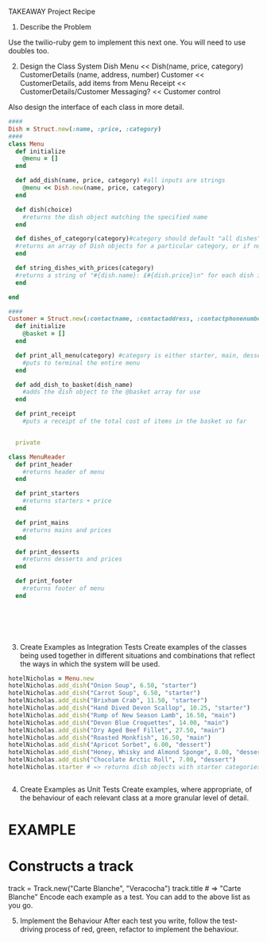 TAKEAWAY Project Recipe

1. Describe the Problem

<!-- 
As a customer
So that I can check if I want to order something
I would like to see a list of dishes with prices.

As a customer
So that I can order the meal I want
I would like to be able to select some number of several available dishes.

As a customer
So that I can verify that my order is correct
I would like to see an itemised receipt with a grand total.
-->

Use the twilio-ruby gem to implement this next one. You will need to use doubles too.

<!-- 
As a customer
So that I am reassured that my order will be delivered on time
I would like to receive a text such as "Thank you! Your order was placed and will be delivered before 18:52" after I have ordered.
 --> 



2. Design the Class System
Dish
Menu << Dish(name, price, category)
CustomerDetails (name, address, number)
Customer << CustomerDetails, add items from Menu
Receipt << CustomerDetails/Customer
Messaging? << Customer control

Also design the interface of each class in more detail.
```ruby
####
Dish = Struct.new(:name, :price, :category)
####
class Menu
  def initialize
    @menu = []
  end

  def add_dish(name, price, category) #all inputs are strings
    @menu << Dish.new(name, price, category)
  end

  def dish(choice)
    #returns the dish object matching the specified name
  end

  def dishes_of_category(category)#category should default "all dishes" or be starter/main/dessert
  #returns an array of Dish objects for a particular category, or if no argument, will return all dishes
  end

  def string_dishes_with_prices(category)
  #returns a string of "#{dish.name}: £#{dish.price}\n" for each dish in the category
  end

end

####
Customer = Struct.new(:contactname, :contactaddress, :contactphonenumber)
  def initialize
    @basket = []
  end

  def print_all_menu(category) #category is either starter, main, dessert, or all
    #puts to terminal the entire menu
  end

  def add_dish_to_basket(dish_name)
    #adds the dish object to the @basket array for use
  end

  def print_receipt
    #puts a receipt of the total cost of items in the basket so far


  private

class MenuReader
  def print_header
    #returns header of menu
  end

  def print_starters
    #returns starters + price
  end

  def print_mains
    #returns mains and prices
  end

  def print_desserts
    #returns desserts and prices
  end

  def print_footer
    #returns footer of menu
  end



  
    


```
3. Create Examples as Integration Tests
Create examples of the classes being used together in different situations and combinations that reflect the ways in which the system will be used.
```ruby
hotelNicholas = Menu.new
hotelNicholas.add_dish("Onion Soup", 6.50, "starter")
hotelNicholas.add_dish("Carrot Soup", 6.50, "starter")
hotelNicholas.add_dish("Brixham Crab", 11.50, "starter")
hotelNicholas.add_dish("Hand Dived Devon Scallop", 10.25, "starter")
hotelNicholas.add_dish("Rump of New Season Lamb", 16.50, "main")
hotelNicholas.add_dish("Devon Blue Croquettes", 14.00, "main")
hotelNicholas.add_dish("Dry Aged Beef Fillet", 27.50, "main")
hotelNicholas.add_dish("Roasted Monkfish", 16.50, "main")
hotelNicholas.add_dish("Apricot Sorbet", 6.00, "dessert")
hotelNicholas.add_dish("Honey, Whisky and Almond Sponge", 8.00, "dessert")
hotelNicholas.add_dish("Chocolate Arctic Roll", 7.00, "dessert")
hotelNicholas.starter # => returns dish objects with starter categories



```
4. Create Examples as Unit Tests
Create examples, where appropriate, of the behaviour of each relevant class at a more granular level of detail.

# EXAMPLE

# Constructs a track
track = Track.new("Carte Blanche", "Veracocha")
track.title # => "Carte Blanche"
Encode each example as a test. You can add to the above list as you go.

5. Implement the Behaviour
After each test you write, follow the test-driving process of red, green, refactor to implement the behaviour.